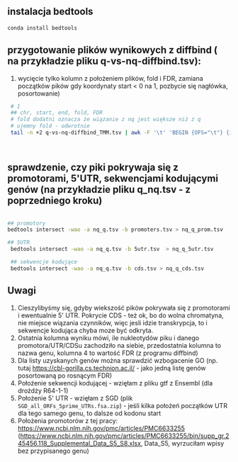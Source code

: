 ## instalacja bedtools

```bash
conda install bedtools
```

## przygotowanie plików wynikowych z diffbind ( na przykładzie pliku q-vs-nq-diffbind.tsv):  
  1. wycięcie tylko kolumn z położeniem plików, fold i FDR, zamiana początków pików gdy koordynaty start < 0 na 1, pozbycie się nagłówka, posortowanie)
  
```bash
 # 1
 ## chr, start, end, fold, FDR
 # fold dodatni oznacza że wiązanie z nq jest większe niż z q
 # ujemny fold - odwrotnie
 tail -n +2 q-vs-nq-diffbind_TMM.tsv | awk -F '\t' 'BEGIN {OFS="\t"} {if ($1 != "seqnames") {print $1,$2,$3,$9,$11 }}' | sort -k1,1V -k2,2n | sed 's/-[0-9]*\t/1\t/' > nq_q.tsv

 
 ```

 ## sprawdzenie, czy piki pokrywaja się z promotorami, 5'UTR, sekwencjami kodującymi genów (na przykładzie pliku q_nq.tsv - z poprzedniego kroku)  
 ```bash

 ## promotory
 bedtools intersect -wao -a nq_q.tsv -b promoters.tsv > nq_q_prom.tsv

 ## 5UTR
  bedtools intersect -wao -a nq_q.tsv -b 5utr.tsv  > nq_q_5utr.tsv

  ## sekwencje kodujące
  bedtools intersect -wao -a nq_q.tsv -b cds.tsv > nq_q_cds.tsv
  ```

  ## Uwagi
   1. Cieszylibyśmy się, gdyby wiekszość pików pokrywała się z promotorami i ewentualnie 5' UTR. Pokrycie CDS - też ok, bo do wolna chromatyna, nie miejsce wiązania czynników, więc jesli idzie transkrypcja, to i sekwencje kodująca chyba moze być odkryta.  
   2. Ostatnia kolumna wyniku mówi, ile nukleotydów piku i danego promotora/UTR/CDSu zachodziło na siebie, przedostatnia kolumna to nazwa genu, kolumna 4 to wartość FDR (z programu diffbind)  
   3. Dla listy uzyskanych genów można sprawdzić wzbogacenie GO (np. tutaj https://cbl-gorilla.cs.technion.ac.il/ - jako jedną listę genów posortowaną po rosnącym FDR)  
   4. Położenie sekwencji kodującej - wzięłam z pliku gtf z Ensembl (dla drożdży R64-1-1)  
   5. Położenie 5' UTR - wzięłam z SGD (plik `SGD_all_ORFs_5prime_UTRs.fsa.zip`) - jeśli kilka położeń początków UTR dla tego samego genu, to dalsze od kodonu start  
   6. Położenia promotorów z tej pracy: https://www.ncbi.nlm.nih.gov/pmc/articles/PMC6633255 (https://www.ncbi.nlm.nih.gov/pmc/articles/PMC6633255/bin/supp_gr.245456.118_Supplemental_Data_S5_S8.xlsx, Data_S5, wyrzuciłam wpisy bez przypisanego genu)  

       


